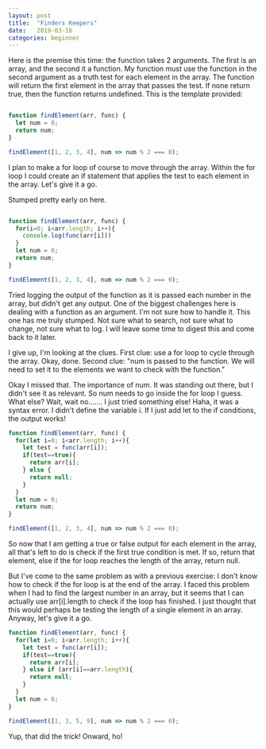 ```yaml
---
layout: post
title:  "Finders Keepers"
date:   2019-03-16
categories: beginner
---
```


Here is the premise this time: the function takes 2 arguments. The first is an array, and the second it a function. My function must use the function in the second argument as a truth test for each element in the array. The function will return the first element in the array that passes the test. If none return true, then the function returns undefined. This is the template provided:

```javascript

function findElement(arr, func) {
  let num = 0;
  return num;
}

findElement([1, 2, 3, 4], num => num % 2 === 0);

```

I plan to make a for loop of course to move through the array. Within the for loop I could create an if statement that applies the test to each element in the array. Let's give it a go.

Stumped pretty early on here. 

```javascript

function findElement(arr, func) {
  for(i=0; i<arr.length; i++){
    console.log(func(arr[i]))
  }
  let num = 0;
  return num;
}

findElement([1, 2, 3, 4], num => num % 2 === 0);

```
Tried logging the output of the function as it is passed each number in the array, but didn't get any output. One of the biggest challenges here is dealing with a function as an argument. I'm not sure how to handle it. This one has me truly stumped. Not sure what to search, not sure what to change, not sure what to log. I will leave some time to digest this and come back to it later. 

I give up, I'm looking at the clues. First clue: use a for loop to cycle through the array. Okay, done. Second clue: "num is passed to the function. We will need to set it to the elements we want to check with the function."

Okay I missed that. The importance of num. It was standing out there, but I didn't see it as relevant. So num needs to go inside the for loop I guess. What else? Wait, wait no....... I just tried something else! Haha, it was a syntax error. I didn't define the variable i. If I just add let to the if conditions, the output works! 

```javascript
function findElement(arr, func) {
  for(let i=0; i<arr.length; i++){
    let test = func(arr[i]);  
    if(test==true){
      return arr[i];
    } else {
      return null;
    }
  } 
  let num = 0;
  return num;
}

findElement([1, 2, 3, 4], num => num % 2 === 0);
```

So now that I am getting a true or false output for each element in the array, all that's left to do is check if the first true condition is met. If so, return that element, else if the for loop reaches the length of the array, return null.

But I've come to the same problem as with a previous exercise: I don't know how to check if the for loop is at the end of the array. I faced this problem when I had to find the largest number in an array, but it seems that I can actually use arr[i].length to check if the loop has finished. I just thought that this would perhaps be testing the length of a single element in an array. Anyway, let's give it a go.

```javascript
function findElement(arr, func) {
  for(let i=0; i<arr.length; i++){
    let test = func(arr[i]);  
    if(test==true){
      return arr[i];
    } else if (arr[i]==arr.length){
      return null;
    }
  } 
  let num = 0;
}

findElement([1, 3, 5, 9], num => num % 2 === 0);
```
Yup, that did the trick! Onward, ho!

